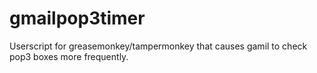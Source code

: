 # gmailpop3timer
Userscript for greasemonkey/tampermonkey that causes gamil to check pop3 boxes more frequently.
